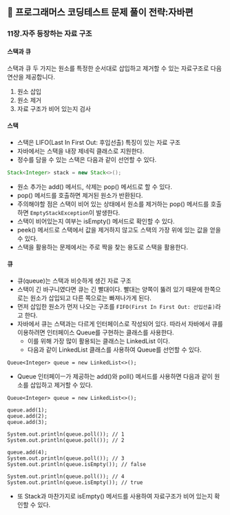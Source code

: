 ## :pushpin: 프로그래머스 코딩테스트 문제 풀이 전략:자바편

### 11장.자주 등장하는 자료 구조
#### 스택과 큐

스택과 큐 두 가지는 원소를 특정한 순서대로 삽입하고 제거할 수 있는 자료구조로 다음 연산을 제공합니다.
1. 원소 삽입
2. 원소 제거
3. 자료 구조가 비어 있는지 검사

#### 스택
- 스택은 LIFO(Last In First Out: 후입선출) 특징이 있는 자료 구조
- 자바에서는 스택을 내장 제네릭 클래스로 지원한다.
- 정수를 담을 수 있는 스택은 다음과 같이 선언할 수 있다.

```java
Stack<Integer> stack = new Stack<>();
```

- 원소 추가는 add() 메서드, 삭제는 pop() 메서드로 할 수 있다.
- pop() 메서드를 호출하면 제거된 원소가 반환된다.
- 주의해야할 점은 스택이 비어 있는 상태에서 원소를 제거하는 pop() 메서드를 호출하면 `EmptyStackException`이 발생한다.
- 스택이 비어있는지 여부는 isEmpty() 메서드로 확인할 수 있다.
- peek() 메서드로 스택에서 값을 제거하지 않고도 스택의 가장 위에 있는 값을 얻을 수 있다.
- 스택을 활용하는 문제에서는 주로 짝을 찾는 용도로 스택을 활용한다.


#### 큐
- 큐(queue)는 스택과 비슷하게 생긴 자료 구조
- 스택이 긴 바구니였다면 큐는 긴 빨대이다. 빨대는 양쪽이 뚫려 있기 때문에 한쪽으로는 원소가 삽입되고 다른 쪽으로는 빠져나가게 된다.
- 먼저 삽입한 원소가 먼저 나오는 구조를 `FIFO(First In First Out: 선입선출)`라고 한다.
- 자바에서 큐는 스택과는 다르게 인터페이스로 작성되어 있다. 따라서 자바에서 큐를 이용하려면 인터페이스 Queue를 구현하는 클래스를 사용한다.
  - 이를 위해 가장 많이 활용되는 클래스는 LinkedList 이다.
  - 다음과 같이 LinkedList 클래스를 사용하여 Queue를 선언할 수 있다.

```text
Queue<Integer> queue = new LinkedList<>();
```

- Queue 인터페이ㅡ가 제공하는 add()와 poll() 메서드를 사용하면 다음과 같이 원소를 삽입하고 제거할 수 있다.

```text
Queue<Integer> queue = new LinkedList<>();

queue.add(1);
queue.add(2);
queue.add(3);

System.out.println(queue.poll()); // 1
System.out.println(queue.poll()); // 2

queue.add(4);
System.out.println(queue.poll()); // 3
System.out.println(queue.isEmpty()); // false

System.out.println(queue.poll()); // 4
System.out.println(queue.isEmpty()); // true
```

- 또 Stack과 마찬가지로 isEmpty() 메서드를 사용하여 자료구조가 비어 있는지 확인할 수 있다.
